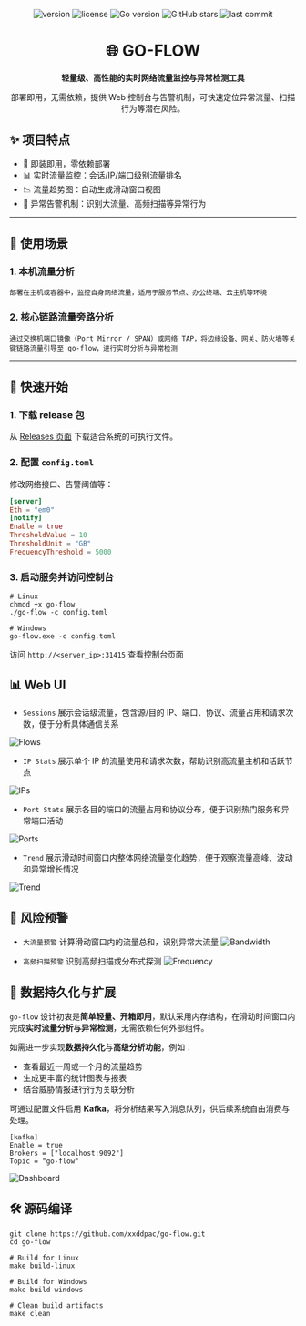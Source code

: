 <p align="center">
  <img src="https://img.shields.io/github/v/tag/xxddpac/go-flow?label=version" alt="version" />
  <img src="https://img.shields.io/github/license/xxddpac/go-flow" alt="license" />
  <img src="https://img.shields.io/badge/Go-1.21-blue" alt="Go version" />
  <img src="https://img.shields.io/github/stars/xxddpac/go-flow?style=social" alt="GitHub stars" />
  <img src="https://img.shields.io/github/last-commit/xxddpac/go-flow" alt="last commit" />
</p>


<h1 align="center">🌐 GO-FLOW</h1>

<p align="center"><strong>轻量级、高性能的实时网络流量监控与异常检测工具</strong></p>

<p align="center">
部署即用，无需依赖，提供 Web 控制台与告警机制，可快速定位异常流量、扫描行为等潜在风险。
</p>

## ✨ 项目特点

- 🚀 即装即用，零依赖部署
- 📊 实时流量监控：会话/IP/端口级别流量排名
- 📉 流量趋势图：自动生成滑动窗口视图
- 🚨 异常告警机制：识别大流量、高频扫描等异常行为

---

## 🧩 使用场景

### 1. 本机流量分析

```
部署在主机或容器中，监控自身网络流量，适用于服务节点、办公终端、云主机等环境
```

### 2. 核心链路流量旁路分析

```
通过交换机端口镜像（Port Mirror / SPAN）或网络 TAP，将边缘设备、网关、防火墙等关键链路流量引导至 go-flow，进行实时分析与异常检测
```

---

## 🚀 快速开始

### 1. 下载 release 包

从 [Releases 页面](https://github.com/xxddpac/go-flow/releases) 下载适合系统的可执行文件。

### 2. 配置 `config.toml`

修改网络接口、告警阈值等：

```toml
[server]
Eth = "em0"
[notify]
Enable = true
ThresholdValue = 10
ThresholdUnit = "GB"
FrequencyThreshold = 5000
```

### 3. 启动服务并访问控制台

```
# Linux
chmod +x go-flow
./go-flow -c config.toml

# Windows
go-flow.exe -c config.toml
```

访问 `http://<server_ip>:31415` 查看控制台页面

## 📊 Web UI

- `Sessions` 展示会话级流量，包含源/目的 IP、端口、协议、流量占用和请求次数，便于分析具体通信关系

![Flows](https://raw.githubusercontent.com/xxddpac/go-flow/main/image/flows.jpg)

- `IP Stats` 展示单个 IP 的流量使用和请求次数，帮助识别高流量主机和活跃节点

![IPs](https://raw.githubusercontent.com/xxddpac/go-flow/main/image/ips.jpg)

- `Port Stats` 展示各目的端口的流量占用和协议分布，便于识别热门服务和异常端口活动

![Ports](https://raw.githubusercontent.com/xxddpac/go-flow/main/image/ports.jpg)

- `Trend` 展示滑动时间窗口内整体网络流量变化趋势，便于观察流量高峰、波动和异常增长情况

![Trend](https://raw.githubusercontent.com/xxddpac/go-flow/main/image/trend.jpg)

## 🚨 风险预警

- `大流量预警` 计算滑动窗口内的流量总和，识别异常大流量
  ![Bandwidth](https://raw.githubusercontent.com/xxddpac/go-flow/main/image/bandwidth.jpg)

- `高频扫描预警` 识别高频扫描或分布式探测
  ![Frequency](https://raw.githubusercontent.com/xxddpac/go-flow/main/image/frequency.jpg)

## 💾 数据持久化与扩展

`go-flow` 设计初衷是**简单轻量、开箱即用**，默认采用内存结构，在滑动时间窗口内完成**实时流量分析与异常检测**，无需依赖任何外部组件。

如需进一步实现**数据持久化**与**高级分析功能**，例如：

- 查看最近一周或一个月的流量趋势
- 生成更丰富的统计图表与报表
- 结合威胁情报进行行为关联分析

可通过配置文件启用 **Kafka**，将分析结果写入消息队列，供后续系统自由消费与处理。

```
[kafka]
Enable = true
Brokers = ["localhost:9092"]
Topic = "go-flow"
```  

![Dashboard](https://raw.githubusercontent.com/xxddpac/go-flow/main/image/dashboard.jpg)

## 🛠️ 源码编译

```
git clone https://github.com/xxddpac/go-flow.git
cd go-flow

# Build for Linux
make build-linux

# Build for Windows
make build-windows

# Clean build artifacts
make clean
```